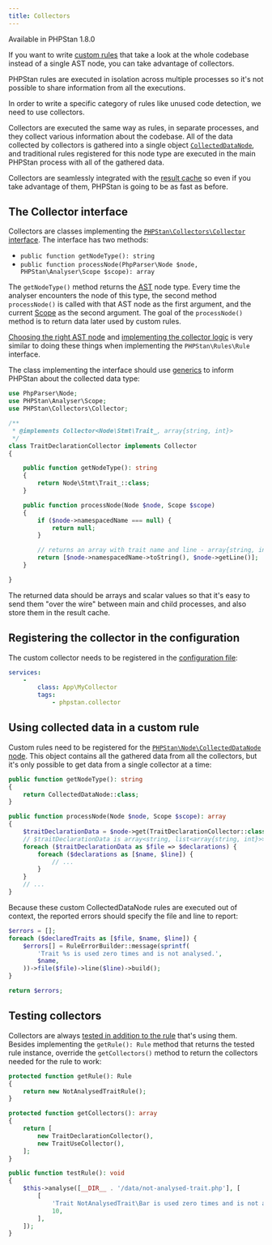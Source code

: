 ```yaml
---
title: Collectors
---
```


<div class="text-xs inline-block border border-green-600 text-green-600 bg-green-100 rounded px-1 mb-4">Available in PHPStan 1.8.0</div>

If you want to write [custom rules](/developing-extensions/rules) that take a look at the whole codebase instead of a single AST node, you can take advantage of collectors.

PHPStan rules are executed in isolation across multiple processes so it's not possible to share information from all the executions.

In order to write a specific category of rules like unused code detection, we need to use collectors.

Collectors are executed the same way as rules, in separate processes, and they collect various information about the codebase. All of the data collected by collectors is gathered into a single object [`CollectedDataNode`](https://apiref.phpstan.org/1.11.x/PHPStan.Node.CollectedDataNode.html), and traditional rules registered for this node type are executed in the main PHPStan process with all of the gathered data.

Collectors are seamlessly integrated with the [result cache](/user-guide/result-cache) so even if you take advantage of them, PHPStan is going to be as fast as before.

The Collector interface
-------------------

Collectors are classes implementing the [`PHPStan\Collectors\Collector` interface](https://apiref.phpstan.org/1.11.x/PHPStan.Collectors.Collector.html). The interface has two methods:

* `public function getNodeType(): string`
* `public function processNode(PhpParser\Node $node, PHPStan\Analyser\Scope $scope): array`

The `getNodeType()` method returns the [AST](/developing-extensions/abstract-syntax-tree) node type. Every time the analyser encounters the node of this type, the second method `processNode()` is called with that AST node as the first argument, and the current [Scope](/developing-extensions/scope) as the second argument. The goal of the `processNode()` method is to return data later used by custom rules.

[Choosing the right AST node](/developing-extensions/rules#choosing-the-right-ast-node) and [implementing the collector logic](/developing-extensions/rules#implementing-the-rule-logic) is very similar to doing these things when implementing the `PHPStan\Rules\Rule` interface.

The class implementing the interface should use [generics](/blog/generics-in-php-using-phpdocs) to inform PHPStan about the collected data type:

```php
use PhpParser\Node;
use PHPStan\Analyser\Scope;
use PHPStan\Collectors\Collector;

/**
 * @implements Collector<Node\Stmt\Trait_, array{string, int}>
 */
class TraitDeclarationCollector implements Collector
{

	public function getNodeType(): string
	{
		return Node\Stmt\Trait_::class;
	}

	public function processNode(Node $node, Scope $scope)
	{
		if ($node->namespacedName === null) {
			return null;
		}

		// returns an array with trait name and line - array{string, int}
		return [$node->namespacedName->toString(), $node->getLine()];
	}

}
```

The returned data should be arrays and scalar values so that it's easy to send them "over the wire" between main and child processes, and also store them in the result cache.

Registering the collector in the configuration
---------------

The custom collector needs to be registered in the [configuration file](/config-reference):

```yaml
services:
	-
		class: App\MyCollector
		tags:
			- phpstan.collector
```

Using collected data in a custom rule
---------------

Custom rules need to be registered for the [`PHPStan\Node\CollectedDataNode` node](https://apiref.phpstan.org/1.11.x/PHPStan.Node.CollectedDataNode.html). This object contains all the gathered data from all the collectors, but it's only possible to get data from a single collector at a time:

```php
public function getNodeType(): string
{
	return CollectedDataNode::class;
}

public function processNode(Node $node, Scope $scope): array
{
	$traitDeclarationData = $node->get(TraitDeclarationCollector::class);
	// $traitDeclarationData is array<string, list<array{string, int}>>
	foreach ($traitDeclarationData as $file => $declarations) {
		foreach ($declarations as [$name, $line]) {
			// ...
		}
	}
	// ...
}
```

Because these custom CollectedDataNode rules are executed out of context, the reported errors should specify the file and line to report:

```php
$errors = [];
foreach ($declaredTraits as [$file, $name, $line]) {
	$errors[] = RuleErrorBuilder::message(sprintf(
		'Trait %s is used zero times and is not analysed.',
		$name,
	))->file($file)->line($line)->build();
}

return $errors;
```

Testing collectors
---------------

Collectors are always [tested in addition to the rule](/developing-extensions/testing#custom-rules) that's using them. Besides implementing the `getRule(): Rule` method that returns the tested rule instance, override the `getCollectors()` method to return the collectors needed for the rule to work:

```php
protected function getRule(): Rule
{
	return new NotAnalysedTraitRule();
}

protected function getCollectors(): array
{
	return [
		new TraitDeclarationCollector(),
		new TraitUseCollector(),
	];
}

public function testRule(): void
{
	$this->analyse([__DIR__ . '/data/not-analysed-trait.php'], [
		[
			'Trait NotAnalysedTrait\Bar is used zero times and is not analysed.',
			10,
		],
	]);
}
```
